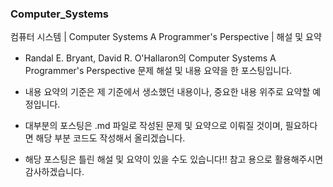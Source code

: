 ### Computer_Systems
컴퓨터 시스템 | Computer Systems A Programmer's Perspective | 해설 및 요약

- Randal E. Bryant, David R. O'Hallaron의 Computer Systems A Programmer's Perspective 문제 해설 및 내용 요약을 한 포스팅입니다.
- 내용 요약의 기준은 제 기준에서 생소했던 내용이나, 중요한 내용 위주로 요약할 예정입니다.
- 대부분의 포스팅은 .md 파일로 작성된 문제 및 요약으로 이뤄질 것이며, 필요하다면 해당 부분 코드도 작성해서 올리겠습니다.

- 해당 포스팅은 틀린 해설 및 요약이 있을 수도 있습니다!! 참고 용으로 활용해주시면 감사하겠습니다.
